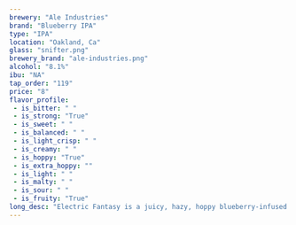 ```yaml
---
brewery: "Ale Industries"
brand: "Blueberry IPA"
type: "IPA"
location: "Oakland, Ca"
glass: "snifter.png"
brewery_brand: "ale-industries.png"
alcohol: "8.1%"
ibu: "NA"
tap_order: "119"
price: "8"
flavor_profile:
 - is_bitter: " "
 - is_strong: "True"
 - is_sweet: " "
 - is_balanced: " "
 - is_light_crisp: " "
 - is_creamy: " "
 - is_hoppy: "True"
 - is_extra_hoppy: ""
 - is_light: " "
 - is_malty: " "
 - is_sour: " "
 - is_fruity: "True"
long_desc: "Electric Fantasy is a juicy, hazy, hoppy blueberry-infused creation that blurs the line between beer styles."
---
```

